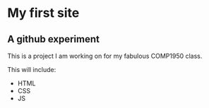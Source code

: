 # My first site
## A github experiment

This is a project I am working on for my fabulous COMP1950 class.

This will include:

* HTML
* CSS
* JS
